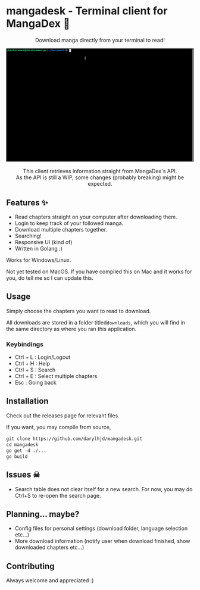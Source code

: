 # mangadesk - Terminal client for MangaDex 📖

<p align="center">Download manga directly from your terminal to read!</p>

<img src="assets/demo.gif" alt="">

<p align="center">This client retrieves information straight from MangaDex's API. <br>As the API is still a WIP, some changes (probably breaking) might be expected.</p>

## Features ✨

- Read chapters straight on your computer after downloading them.
- Login to keep track of your followed manga.
- Download multiple chapters together.
- Searching!
- Responsive UI (kind of)
- Written in Golang :)

Works for Windows/Linux.

Not yet tested on MacOS. If you have compiled this on Mac and it works for you, do tell me so I can update this.

## Usage

Simply choose the chapters you want to read to download.

All downloads are stored in a folder titled`downloads`, which you will find in the same directory as where you ran this
application.

### Keybindings

- Ctrl + L : Login/Logout
- Ctrl + H : Help
- Ctrl + S : Search
- Ctrl + E : Select multiple chapters
- Esc      : Going back

## Installation

Check out the releases page for relevant files.

If you want, you may compile from source,

```
git clone https://github.com/darylhjd/mangadesk.git
cd mangadesk
go get -d ./...
go build
```

## Issues ☠

- Search table does not clear itself for a new search. For now, you may do Ctrl+S to re-open the search page.

## Planning... maybe?

- Config files for personal settings (download folder, language selection etc...)
- More download information (notify user when download finished, show downloaded chapters etc...)

## Contributing

Always welcome and appreciated :)
